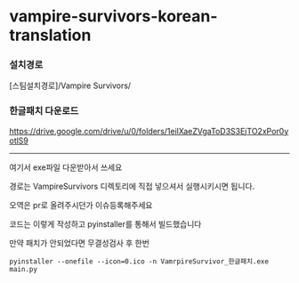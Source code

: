 # vampire-survivors-korean-translation

### 설치경로
 [스팀설치경로]/Vampire Survivors/

### 한글패치 다운로드
https://drive.google.com/drive/u/0/folders/1eilXaeZVgaToD3S3EjTO2xPor0yotlS9


---

여기서 exe파일 다운받아서 쓰세요

경로는 VampireSurvivors 디렉토리에 직접 넣으셔서 실행시키시면 됩니다.

오역은 pr로 올려주시던가 이슈등록해주세요

코드는 이렇게 작성하고 pyinstaller를 통해서 빌드했습니다


만약 패치가 안되었다면 무결성검사 후 한번 

```angular2html
pyinstaller --onefile --icon=0.ico -n VamrpireSurvivor_한글패치.exe main.py
```
